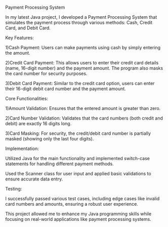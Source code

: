 Payment Processing System 

In my latest Java project, I developed a Payment Processing System that simulates the payment process through various methods: Cash, Credit Card, and Debit Card.

Key Features:

1)Cash Payment: Users can make payments using cash by simply entering the amount.

2)Credit Card Payment: This allows users to enter their credit card details (name, 16-digit number) and the payment amount. The program also masks the card number for security purposes.

3)Debit Card Payment: Similar to the credit card option, users can enter their 16-digit debit card number and the payment amount.

Core Functionalities:

1)Amount Validation: Ensures that the entered amount is greater than zero.

2)Card Number Validation: Validates that the card numbers (both credit and debit) are exactly 16 digits long.

3)Card Masking: For security, the credit/debit card number is partially masked (showing only the last four digits).

Implementation:

Utilized Java for the main functionality and implemented switch-case statements for handling different payment methods.

Used the Scanner class for user input and applied basic validations to ensure accurate data entry.

Testing:

I successfully passed various test cases, including edge cases like invalid card numbers and amounts, ensuring a robust user experience.

This project allowed me to enhance my Java programming skills while focusing on real-world applications like payment processing systems.

